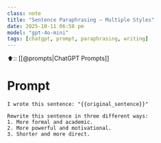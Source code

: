 ```yaml
---
class: note
title: "Sentence Paraphrasing — Multiple Styles"
date: 2025-10-11 06:58 pm
model: "gpt-4o-mini"
tags: [chatgpt, prompt, paraphrasing, writing]
---
```


⬆️:: [[@prompts|ChatGPT Prompts]]

# Prompt

```text
I wrote this sentence: "{{original_sentence}}"

Rewrite this sentence in three different ways:
1. More formal and academic.
2. More powerful and motivational.
3. Shorter and more direct.
```